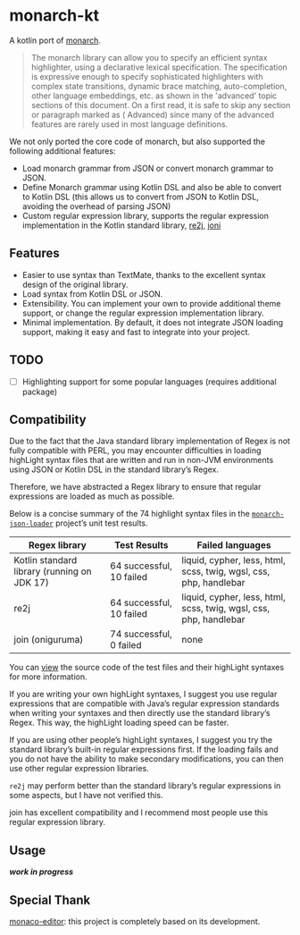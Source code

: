 # monarch-kt

A kotlin port of [monarch](https://microsoft.github.io/monaco-editor/monarch.html).

> The monarch library can allow you to specify an efficient syntax highlighter, using a declarative lexical
specification. The specification is expressive enough to specify sophisticated highlighters
with complex state transitions, dynamic brace matching, auto-completion, other language embeddings, etc. as shown in
the 'advanced' topic sections of this document. On a first read, it is safe to skip any section or paragraph marked as (
Advanced) since many of the advanced features are rarely used in most language definitions.

We not only ported the core code of monarch, but also supported the following additional features:

- Load monarch grammar from JSON or convert monarch grammar to JSON.
- Define Monarch grammar using Kotlin DSL and also be able to convert to Kotlin DSL (this allows us to convert from JSON to Kotlin DSL, avoiding the overhead of parsing JSON)
- Custom regular expression library, supports the regular expression implementation in the Kotlin standard library, [re2j](https://github.com/google/re2j), [joni](https://github.com/jruby/joni)

## Features

- Easier to use syntax than TextMate, thanks to the excellent syntax design of the original library.
- Load syntax from Kotlin DSL or JSON.
- Extensibility. You can implement your own to provide additional theme support, or change the regular expression implementation library.
- Minimal implementation. By default, it does not integrate JSON loading support, making it easy and fast to integrate into your project.

## TODO
- [ ] Highlighting support for some popular languages (requires additional package)

## Compatibility

Due to the fact that the Java standard library implementation of Regex is not fully compatible with PERL, you may encounter difficulties in loading highLight syntax files that are written and run in non-JVM environments using JSON or Kotlin DSL in the standard library’s Regex.

Therefore, we have abstracted a Regex library to ensure that regular expressions are loaded as much as possible.

Below is a concise summary of the 74 highlight syntax files in the [`monarch-json-loader`](./monarch-json-loader) project’s unit test results.

| Regex library                               | Test Results             | Failed languages                                                  | 
|---------------------------------------------|--------------------------|-------------------------------------------------------------------|
| Kotlin standard library (running on JDK 17) | 64 successful, 10 failed | liquid, cypher, less, html, scss, twig, wgsl, css, php, handlebar |
| re2j                                        | 64 successful, 10 failed | liquid, cypher, less, html, scss, twig, wgsl, css, php, handlebar |
| join (oniguruma)                            | 74 successful, 0 failed  | none                                                              |

You can [view](./monarch-json-loader/src/test) the source code of the test files and their highLight syntaxes for more information.

If you are writing your own highLight syntaxes, I suggest you use regular expressions that are compatible with Java’s regular expression standards when writing your syntaxes and then directly use the standard library’s Regex. This way, the highLight loading speed can be faster.

If you are using other people’s highLight syntaxes, I suggest you try the standard library’s built-in regular expressions first. If the loading fails and you do not have the ability to make secondary modifications, you can then use other regular expression libraries.

`re2j` may perform better than the standard library’s regular expressions in some aspects, but I have not verified this. 

join has excellent compatibility and I recommend most people use this regular expression library.

## Usage

**_work in progress_**

## Special Thank

  [monaco-editor](https://github.com/microsoft/monaco-editor): this project is completely based on its development.
